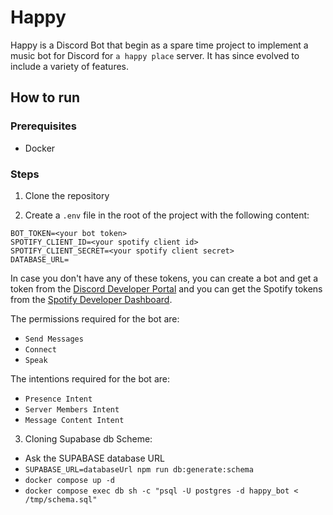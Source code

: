 # Happy

Happy is a Discord Bot that begin as a spare time project to implement a music bot for Discord for `a happy place` server. It has since evolved to include a variety of features.

## How to run

### Prerequisites
- Docker

### Steps

1. Clone the repository

2. Create a `.env` file in the root of the project with the following content:
```env
BOT_TOKEN=<your bot token>
SPOTIFY_CLIENT_ID=<your spotify client id>
SPOTIFY_CLIENT_SECRET=<your spotify client secret>
DATABASE_URL=
```
In case you don't have any of these tokens, you can create a bot and get a token from the [Discord Developer Portal](https://discord.com/developers/applications) and you can get the Spotify tokens from the [Spotify Developer Dashboard](https://developer.spotify.com/dashboard/applications).

The permissions required for the bot are:
- `Send Messages`
- `Connect`
- `Speak`

The intentions required for the bot are:
- `Presence Intent`
- `Server Members Intent`
- `Message Content Intent`

3. Cloning Supabase db Scheme:
- Ask the SUPABASE database URL
- ``SUPABASE_URL=databaseUrl npm run db:generate:schema``
- ``docker compose up -d``
- ``docker compose exec db sh -c "psql -U postgres -d happy_bot < /tmp/schema.sql"``
